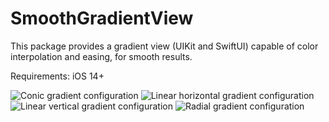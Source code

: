 # SmoothGradientView

This package provides a gradient view (UIKit and SwiftUI) capable of color interpolation and easing, for smooth results.
  
Requirements:
iOS 14+

![Conic gradient configuration](Documentation/Conic.png)
![Linear horizontal gradient configuration](Documentation/Linear-Horizontal.png)
![Linear vertical gradient configuration](Documentation/Linear-Vertical.png)
![Radial gradient configuration](Documentation/Radial.png)
